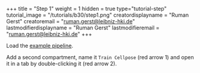 +++
title = "Step 1"
weight = 1
hidden = true
type="tutorial-step"
tutorial_image = "/tutorials/b30/step1.png"
creatordisplayname = "Ruman Gerst"
creatoremail = "ruman.gerst@leibniz-hki.de"
lastmodifierdisplayname = "Ruman Gerst"
lastmodifieremail = "ruman.gerst@leibniz-hki.de"
+++

Load the [example pipeline](/tutorials/b30/Tutorial_B30.zip). 

Add a second compartment, name it `Train Cellpose` (red arrow 1) and open it in a tab by double-clicking it (red arrow 2).